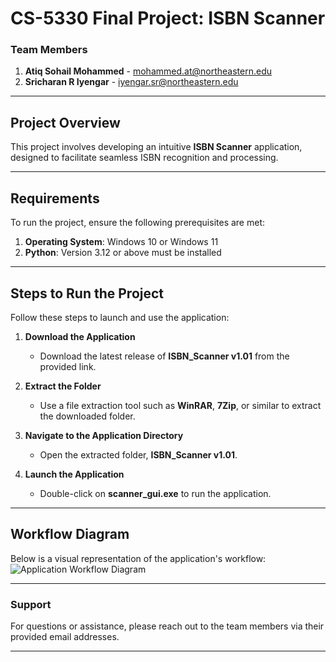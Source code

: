 # CS-5330 Final Project: ISBN Scanner  

### Team Members  
1. **Atiq Sohail Mohammed** - [mohammed.at@northeastern.edu](mailto:mohammed.at@northeastern.edu)  
2. **Sricharan R Iyengar** - [iyengar.sr@northeastern.edu](mailto:iyengar.sr@northeastern.edu)  

---

## Project Overview  
This project involves developing an intuitive **ISBN Scanner** application, designed to facilitate seamless ISBN recognition and processing.  

---

## Requirements  
To run the project, ensure the following prerequisites are met:  
1. **Operating System**: Windows 10 or Windows 11  
2. **Python**: Version 3.12 or above must be installed  

---

## Steps to Run the Project  

Follow these steps to launch and use the application:  

1. **Download the Application**  
   - Download the latest release of **ISBN_Scanner v1.01** from the provided link.  

2. **Extract the Folder**  
   - Use a file extraction tool such as **WinRAR**, **7Zip**, or similar to extract the downloaded folder.  

3. **Navigate to the Application Directory**  
   - Open the extracted folder, **ISBN_Scanner v1.01**.  

4. **Launch the Application**  
   - Double-click on **scanner_gui.exe** to run the application.  

---

## Workflow Diagram  
Below is a visual representation of the application's workflow:  
![Application Workflow Diagram](https://github.com/user-attachments/assets/d98bf26d-c4d3-41d5-92ff-ab28498f34e4)  

---

### Support  
For questions or assistance, please reach out to the team members via their provided email addresses.  

--- 
